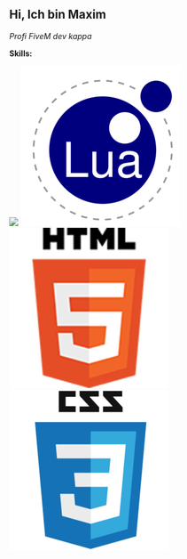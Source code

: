 <h2>Hi, Ich bin Maxim</h2>
<p><em>Profi FiveM dev kappa</br>
</em></p>


**Skills:**   

![](https://img.shields.io/badge/Code-Python-informational?style=for-the-badge&logo=appveyorColor=white&color=2bbc8a)
![](https://raw.githubusercontent.com/github/explore/80688e429a7d4ef2fca1e82350fe8e3517d3494d/topics/lua/lua.png)
![](https://raw.githubusercontent.com/github/explore/80688e429a7d4ef2fca1e82350fe8e3517d3494d/topics/html/html.png)
![](https://raw.githubusercontent.com/github/explore/80688e429a7d4ef2fca1e82350fe8e3517d3494d/topics/css/css.png)
